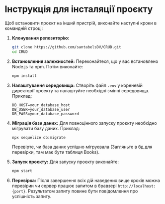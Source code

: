 # Інструкція для інсталяції проєкту

Щоб встановити проєкт на інший пристрій, виконайте наступні кроки в командній строці:

1. **Клонування репозиторію:**
   ```bash
   git clone https://github.com/santabelsDV/CRUD.git
   cd CRUD
   ```

2. **Встановлення залежностей:**
   Переконайтеся, що у вас встановлено Node.js та npm. Потім виконайте:
   ```bash
   npm install
   ```

3. **Налаштування середовища:**
   Створіть файл `.env` у кореневій директорії проекту та налаштуйте необхідні змінні середовища. Приклад:
   ```
   DB_HOST=your_database_host
   DB_USER=your_database_user
   DB_PASS=your_database_password
   ```
4. **Міграція бази даних:**
  Для повноцінного запуску проєкту необхідно мігрувати базу даних. Приклад:
   ```bash
   npx sequelize db:migrate
   ```
   Перевірте, чи база даних успішно мігруєвала (Загляньте в бд для перевірки, там має бути таблиця Books).
5. **Запуск проєкту:**
   Для запуску проєкту виконайте:
   ```bash
   npm start
   ```

6. **Перевірка:**
   Після завершення всіх дій наведених вище кроків можна перевірии чи сервер працює запитом в бравзері `http://localhost:{port}`. Результатом запиту повине бути повідомлення про успішність запиту.